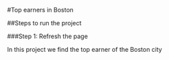 #Top earners in Boston

##Steps to run the project

###Step 1: Refresh the page

In this project we find the top earner of the Boston city
